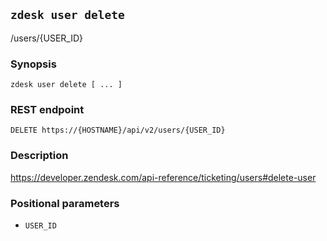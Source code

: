 ## `zdesk user delete`

/users/{USER_ID}

### Synopsis

    zdesk user delete [ ... ]

### REST endpoint

    DELETE https://{HOSTNAME}/api/v2/users/{USER_ID}

### Description

https://developer.zendesk.com/api-reference/ticketing/users#delete-user

### Positional parameters

* `USER_ID`

